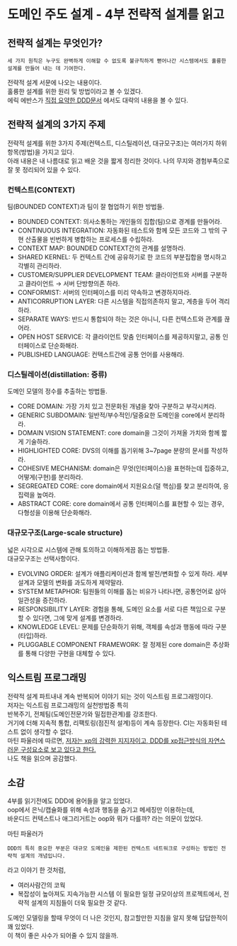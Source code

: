 # 도메인 주도 설계 - 4부 전략적 설계를 읽고
## 전략적 설계는 무엇인가?
```
세 가지 원칙은 누구도 완벽하게 이해할 수 없도록 불규칙하게 뻗어나간 시스템에서도 훌륭한 설계를 만들어 내는 데 기여한다.
```
전략적 설계 서문에 나오는 내용이다.  
훌륭한 설계를 위한 원리 및 방법이라고 볼 수 있겠다.  
에릭 에반스가 [직접 요약한 DDD문서](https://domainlanguage.com/wp-content/uploads/2016/05/DDD_Reference_2015-03.pdf) 에서도 대략의 내용을 볼 수 있다.

## 전략적 설계의 3가지 주제 
전략적 설계를 위한 3가지 주제(컨텍스트, 디스틸레이션, 대규모구조)는 여러가지 하위 항목(방법)을 가지고 있다.  
아래 내용은 내 나름대로 읽고 배운 것을 짧게 정리한 것이다. 나의 무지와 경험부족으로 잘 못 정리되어 있을 수 있다.

### 컨텍스트(CONTEXT)
팀(BOUNDED CONTEXT)과 팀이 잘 협업하기 위한 방법들.
* BOUNDED CONTEXT: 의사소통하는 개인들의 집합(팀)으로 경계를 만들어라.
* CONTINUOUS INTEGRATION: 자동화된 테스트와 함께 모든 코드와 그 밖의 구현 산출물을 빈번하게 병합하는 프로세스를 수립하라.
* CONTEXT MAP: BOUNDED CONTEXT간의 관계를 설명하라.
* SHARED KERNEL: 두 컨텍스트 간에 공유하기로 한 코드의 부분집합을 명시하고 각별히 관리하라.  
* CUSTOMER/SUPPLIER DEVELOPMENT TEAM: 클라이언트와 서버를 구분하고 클라이언트 → 서버 단방향의존 하라.  
* CONFORMIST: 서버의 인터페이스를 미리 약속하고 변경하지마라.  
* ANTICORRUPTION LAYER: 다른 시스템을 직접의존하지 말고, 계층을 두어 격리하라.  
* SEPARATE WAYS: 반드시 통합되야 하는 것은 아니니, 다른 컨텍스트와 관계를 끊어라.  
* OPEN HOST SERVICE: 각 클라이언트 맞춤 인터페이스를 제공하지말고, 공통 인터페이스로 단순화해라.  
* PUBLISHED LANGUAGE: 컨텍스트간에 공통 언어를 사용해라.  

### 디스틸레이션(distillation: 증류)
도메인 모델의 정수를 추출하는 방법들.
* CORE DOMAIN: 가장 가치 있고 전문화된 개념을 찾아 구분하고 부각시켜라.  
* GENERIC SUBDOMAIN: 일반적/부수적인/덜중요한 도메인을 core에서 분리하라.  
* DOMAIN VISION STATEMENT: core domain을 그것이 가져올 가치와 함께 짧게 기술하라.  
* HIGHLIGHTED CORE: DVS의 이해를 돕기위해 3~7page 분량의 문서를 작성하라.  
* COHESIVE MECHANISM: domain은 무엇(인터페이스)을 표현하는데 집중하고, 어떻게(구현)를 분리하라.  
* SEGREGATED CORE: core domain에서 지원요소(덜 핵심)를 찾고 분리하여, 응집력을 높여라.  
* ABSTRACT CORE: core domain에서 공통 인터페이스를 표현할 수 있는 경우, 다형성을 이용해 단순화해라.  

### 대규모구조(Large-scale structure)
넓은 시각으로 시스템에 관해 토의하고 이해하게끔 돕는 방법들.  
대규모구조는 선택사항이다.
* EVOLVING ORDER: 설계가 애플리케이션과 함께 발전/변화할 수 있게 하라. 세부설계과 모델의 변화를 과도하게 제약말라.  
* SYSTEM METAPHOR: 팀원들의 이해를 돕는 비유가 나타나면, 공통언어로 삼아 일관성을 증진하라.  
* RESPONSIBILITY LAYER: 경험을 통해, 도메인 요소를 서로 다른 책임으로 구분할 수 있다면, 그에 맞게 설계를 변경하라.  
* KNOWLEDGE LEVEL: 문제를 단순화하기 위해, 객체를 속성과 행동에 따라 구분(타입)하라.  
* PLUGGABLE COMPONENT FRAMEWORK: 잘 정제된 core domain은 추상화를 통해 다양한 구현을 대체할 수 있다.

## 익스트림 프로그래밍
전략적 설계 파트내내 계속 반복되어 이야기 되는 것이 익스트림 프로그래밍이다.  
저자는 익스트림 프로그래밍의 실천방법중 특히  
반복주기, 전체팀(도메인전문가와 밀접한관계)를 강조한다.  
거기에 더해 지속적 통합, 리팩토링(점진적 설계)등이 계속 등장한다. CI는 자동화된 테스트 없이 생각할 수 없다.  
마틴 파울러에 따르면, [저자는 xp의 강력한 지지자이고, DDD를 xp접근방식의 자연스러운 구성요소로 보고 있다고 한다.](https://martinfowler.com/bliki/DomainDrivenDesign.html)   
나도 책을 읽으며 공감했다.

## 소감
4부를 읽기전에도 DDD에 용어들을 알고 있었다.  
oop에서 은닉/캡슐화를 위해 속성과 행동을 숨기고 메세징만 이용하는데,  
바운디드 컨텍스트나 애그리거트는 oop와 뭐가 다를까? 라는 의문이 있었다.

마틴 파울러가
```
DDD의 특히 중요한 부분은 대규모 도메인을 제한된 컨텍스트 네트워크로 구성하는 방법인 전략적 설계의 개념입니다.
```
라고 이야기 한 것처럼,
* 여러사람간의 코웍
* 복잡성이 높아져도 지속가능한 시스템
이 필요한 일정 규모이상의 프로젝트에서, 전략적 설계의 지침들이 더욱 필요한 것 같다.

도메인 모델링을 할때 무엇이 더 나은 것인지, 참고할만한 지침을 알지 못해 답답한적이 꽤 있었다.  
이 책이 좋은 사수가 되어줄 수 있지 않을까.